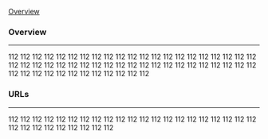 [Overview](#Overview)

### Overview<a name="Overview" />
---
112
112
112
112
112
112
112
112
112
112
112
112
112
112
112
112
112
112
112
112
112
112
112
112
112
112
112
112
112
112
112
112
112
112
112
112
112
112
112
112
112
112
112
112
112
112
112
112
112
112
112
112
112
112
### URLs
---
112
112
112
112
112
112
112
112
112
112
112
112
112
112
112
112
112
112
112
112
112
112
112
112
112
112
112
112
112
112
